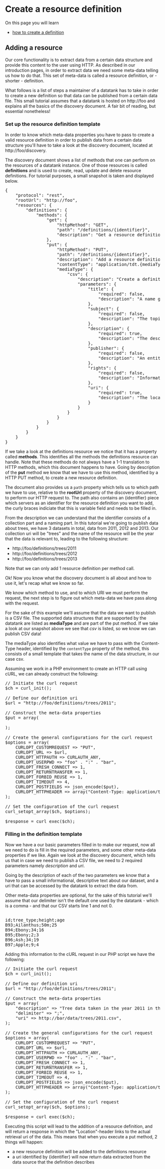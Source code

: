 # Create a resource definition

On this page you will learn

* [how to create a definition](#publish)

<a name="publish"></a>
## Adding a resource

Our core functionality is to extract data from a certain data structure and provide this content to the user using HTTP. As described in our introduction pages, in order to extract data we need some meta-data telling us how to do that. This set of meta-data is called a resource definition, or - shorter - definition.

What follows is a list of steps a maintainer of a datatank has to take in order to create a new definition so that data can be published from a certain data file. This small tutorial assumes that a datatank is hosted on http://foo and explains all the basics of the discovery document. A fair bit of reading, but essential nonetheless!

### Set up the resource definition template

In order to know which meta-data properties you have to pass to create a valid resource definition in order to publish data from a certain data structure you'll have to take a look at the discovery document, located at http://foo/discovery.

The discovery document shows a list of methods that one can perform on the resources of a datatank instance. One of those resources is called <b>definitions</b> and is used to create, read, update and delete resource definitions. For tutorial purposes, a small snapshot is taken and displayed below.

<pre class="prettyprint pre-scrollable linenums">
{
    "protocol": "rest",
    "rootUrl": "http://foo",
    "resources": {
        "definitions": {
            "methods": {
                "get": {
                    "httpMethod": "GET",
                    "path": "/definitions/{identifier}",
                    "description": "Get a resource definition identified by the {identifier} value, or retrieve a list of the current definitions by leaving {identifier} empty."
                },
                "put": {
                    "httpMethod": "PUT",
                    "path": "/definitions/{identifier}",
                    "description": "Add a resource definition identified by the {identifier} value, and of the type identified by the content type header value {mediaType}. The {identifier} consists of 1 or more collection identifiers, followed by a final resource name. (e.g. world/demography/2013/seniors)",
                    "contentType": "application/tdt.{mediaType}",
                    "mediaType": {
                        "csv": {
                            "description": "Create a definition that allows for publication of data inside a Csv datastructure.",
                            "parameters": {
                                "title": {
                                    "required": false,
                                    "description": "A name given to the resource."
                                },
                                "subject": {
                                    "required": false,
                                    "description": "The topic of the resource."
                                },
                                "description": {
                                    "required": true,
                                    "description": "The descriptive or informational string that provides some context for you published dataset."
                                },
                                "publisher": {
                                    "required": false,
                                    "description": "An entity responsible for making the resource available."
                                },
                                "rights": {
                                    "required": false,
                                    "description": "Information about rights held in and over the resource."
                                },
                                "uri": {
                                    "required": true,
                                    "description": "The location of the CSV file, either a URL or a local file location."
                                }
                            }
                        }
                    }
                }
            }
        }
    }
}
</pre>

If we take a look at the definitions resource we notice that it has a property called <b>methods</b>. This identifies all the methods the definitions resource can handle.
Note that these methods do not always have a 1-1 translation to HTTP methods, which this document happens to have. Going by description of the  <b>put</b> method we know that we have to use this method, identified by a HTTP PUT method, to create a new resource definition.

The document also provides us a `path` property which tells us to which path we have to use, relative to the <b>rootUrl</b> property of the discovery document, to perform our HTTP request to. The path also contains an {identifier} piece which servers as an identifier for the resource definition you want to add, the curly braces indiciate that this is variable field and needs to be filled in.

From the description we can understand that the identifier consists of a collection part and a naming part. In this tutorial we're going to publish data about trees, we have 3 datasets in total, data from 2011, 2012 and 2013. Our collection uri will be "trees" and the name of the resource will be the year that the data is relevant to, leading to the following structure:

* http://foo/definitions/trees/2011
* http://foo/definitions/trees/2012
* http://foo/definitions/trees/2013

Note that we can only add 1 resource definition per method call.

Ok! Now you know what the discovery document is all about and how to use it, let's recap what we know so far.

We know which method to use, and to which URI we must perform the request, the next step is to figure out which meta-data we have pass along with the request.

For the sake of this example we'll assume that the data we want to publish is a CSV file. The supported data structures that are supported by the datatank are listed as <b>mediaType</b> and are part of the put method. If we take a look at our snapshot above we see that <em>csv</em> is listed, so we know we can publish CSV data!

The mediaType also identifies what value we have to pass with the Content-Type header, identified by the `contentType` property of the method, this consists of a small template that takes the name of the data structure, in our case csv.

Assuming we work in a PHP environment to create an HTTP call using cURL, we can already construct the following:

<pre class="prettyprint linenums">
// Initiate the curl request
$ch = curl_init();

// Define our definition uri
$url = "http://foo/definitions/trees/2011";

// Construct the meta-data properties
$put = array(

);

// Create the general configurations for the curl request
$options = array(
    CURLOPT_CUSTOMREQUEST => "PUT",
    CURLOPT_URL => $url,
    CURLOPT_HTTPAUTH => CURLAUTH_ANY,
    CURLOPT_USERPWD => "foo" . ":" . "bar",
    CURLOPT_FRESH_CONNECT => 1,
    CURLOPT_RETURNTRANSFER => 1,
    CURLOPT_FORBID_REUSE => 1,
    CURLOPT_TIMEOUT => 4,
    CURLOPT_POSTFIELDS => json_encode($put),
    CURLOPT_HTTPHEADER => array("Content-Type: application/tdt.csv"),
);

// Set the configuration of the curl request
curl_setopt_array($ch, $options);

$response = curl_exec($ch);
</pre>

### Filling in the definition template

Now we have a our basic parameters filled in to make our request, now all we need to do is fill in the required parameters, and some other meta-data properties if we like.
Again we look at the discovery document, which tells us that in case we need to publish a CSV file, we need to 2 required parameters namely <em>description</em> and <em>uri</em>.

Going by the description of each of the two parameters we know that a have to pass a small informational, descriptive text about our dataset, and a uri that can be accessed by the datatank to extract the data from.

Other meta-data properties are optional, for the sake of this tutorial we'll assume that our delimiter isn't the default one used by the datatank - which is a comma - and that our CSV starts line 1 and not 0.

<pre class="prettyprint linenums">

id;tree_type;height;age
B93;Ailanthus;50m;25
B94;Ebony;34;16
B95;Ebony;2;3
B96;Ash;34;19
B97;Apple;9;4
</pre>

Adding this information to the cURL request in our PHP script we have the following:

<pre class="prettyprint linenums">
// Initiate the curl request
$ch = curl_init();

// Define our definition uri
$url = "http://foo/definitions/trees/2011";

// Construct the meta-data properties
$put = array(
    "description" => "Tree data taken in the year 2011 in the foo forest.",
    "delimiter" => ";",
    "uri" => http://bar/data/trees/2011.csv",
);

// Create the general configurations for the curl request
$options = array(
    CURLOPT_CUSTOMREQUEST => "PUT",
    CURLOPT_URL => $url,
    CURLOPT_HTTPAUTH => CURLAUTH_ANY,
    CURLOPT_USERPWD => "foo" . ":" . "bar",
    CURLOPT_FRESH_CONNECT => 1,
    CURLOPT_RETURNTRANSFER => 1,
    CURLOPT_FORBID_REUSE => 1,
    CURLOPT_TIMEOUT => 4,
    CURLOPT_POSTFIELDS => json_encode($put),
    CURLOPT_HTTPHEADER => array("Content-Type: application/tdt.csv"),
);

// Set the configuration of the curl request
curl_setopt_array($ch, $options);

$response = curl_exec($ch);
</pre>

Executing this script will lead to the addition of a resource definition, and will return a response in which the "Location"-header links to the actual retrieval uri of the data. This means that when you execute a put method, 2 things will happen:

* a new resource definition will be added to the definitions resource
* a uri identified by {identifier} will now return data extracted from the data source that the definition describes
